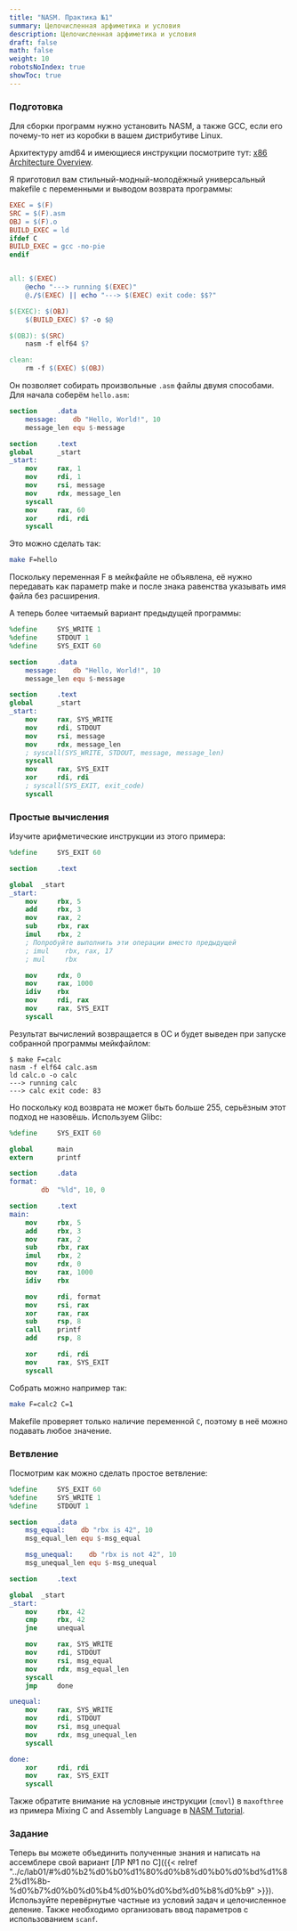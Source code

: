 ```yaml
---
title: "NASM. Практика №1"
summary: Целочисленная арфиметика и условия
description: Целочисленная арфиметика и условия
draft: false
math: false
weight: 10
robotsNoIndex: true
showToc: true
---
```


### Подготовка

Для сборки программ нужно установить NASM, а также GCC, если его почему-то нет из коробки в вашем дистрибутиве Linux.

Архитектуру amd64 и имеющиеся инструкции посмотрите тут: [x86 Architecture Overview](https://cs.lmu.edu/~ray/notes/x86overview/).

Я приготовил вам стильный-модный-молодёжный универсальный makefile с переменными и выводом возврата программы:

```makefile
EXEC = $(F)
SRC = $(F).asm
OBJ = $(F).o
BUILD_EXEC = ld
ifdef C
BUILD_EXEC = gcc -no-pie
endif


all: $(EXEC)
	@echo "---> running $(EXEC)"
	@./$(EXEC) || echo "---> $(EXEC) exit code: $$?"

$(EXEC): $(OBJ)
	$(BUILD_EXEC) $? -o $@

$(OBJ): $(SRC)
	nasm -f elf64 $?

clean:
	rm -f $(EXEC) $(OBJ)
```
Он позволяет собирать произвольные `.asm` файлы двумя способами. Для начала соберём `hello.asm`:

```nasm
section     .data
    message:    db "Hello, World!", 10
    message_len equ $-message

section     .text
global      _start
_start:
    mov     rax, 1
    mov     rdi, 1
    mov     rsi, message
    mov     rdx, message_len
    syscall
    mov     rax, 60
    xor     rdi, rdi
    syscall
```
Это можно сделать так:
```bash
make F=hello
```
Поскольку переменная F в мейкфайле не объявлена, её нужно передавать как параметр make и после знака равенства указывать имя файла без расширения.

А теперь более читаемый вариант предыдущей программы:
```nasm
%define     SYS_WRITE 1
%define     STDOUT 1
%define     SYS_EXIT 60

section     .data
    message:    db "Hello, World!", 10
    message_len equ $-message

section     .text
global      _start
_start:
    mov     rax, SYS_WRITE
    mov     rdi, STDOUT
    mov     rsi, message
    mov     rdx, message_len
    ; syscall(SYS_WRITE, STDOUT, message, message_len)
    syscall
    mov     rax, SYS_EXIT
    xor     rdi, rdi
    ; syscall(SYS_EXIT, exit_code)
    syscall
```

### Простые вычисления

Изучите арифметические инструкции из этого примера:

```nasm
%define     SYS_EXIT 60

section     .text

global  _start
_start:
    mov     rbx, 5
    add     rbx, 3
    mov     rax, 2
    sub     rbx, rax
    imul    rbx, 2
    ; Попробуйте выполнить эти операции вместо предыдущей
    ; imul    rbx, rax, 17
    ; mul     rbx

    mov     rdx, 0
    mov     rax, 1000
    idiv    rbx
    mov     rdi, rax
    mov     rax, SYS_EXIT
    syscall
```

Результат вычислений возвращается в ОС и будет выведен при запуске собранной программы мейкфайлом:
```
$ make F=calc
nasm -f elf64 calc.asm
ld calc.o -o calc
---> running calc
---> calc exit code: 83
```

Но поскольку код возврата не может быть больше 255, серьёзным этот подход не назовёшь. Используем Glibc:

```nasm
%define     SYS_EXIT 60

global      main
extern      printf

section     .data
format:
        db  "%ld", 10, 0

section     .text
main:
    mov     rbx, 5
    add     rbx, 3
    mov     rax, 2
    sub     rbx, rax
    imul    rbx, 2
    mov     rdx, 0
    mov     rax, 1000
    idiv    rbx

    mov     rdi, format
    mov     rsi, rax
    xor     rax, rax
    sub     rsp, 8
    call    printf
    add     rsp, 8

    xor     rdi, rdi
    mov     rax, SYS_EXIT
    syscall
```

Собрать можно например так:
```bash
make F=calc2 C=1
```
Makefile проверяет только наличие переменной `C`, поэтому в неё можно подавать любое значение.

### Ветвление

Посмотрим как можно сделать простое ветвление:

```nasm
%define     SYS_EXIT 60
%define     SYS_WRITE 1
%define     STDOUT 1

section     .data
    msg_equal:    db "rbx is 42", 10
    msg_equal_len equ $-msg_equal

    msg_unequal:    db "rbx is not 42", 10
    msg_unequal_len equ $-msg_unequal

section     .text

global  _start
_start:
    mov     rbx, 42
    cmp     rbx, 42
    jne     unequal

    mov     rax, SYS_WRITE
    mov     rdi, STDOUT
    mov     rsi, msg_equal
    mov     rdx, msg_equal_len
    syscall
    jmp     done

unequal:
    mov     rax, SYS_WRITE
    mov     rdi, STDOUT
    mov     rsi, msg_unequal
    mov     rdx, msg_unequal_len
    syscall

done:
    xor     rdi, rdi
    mov     rax, SYS_EXIT
    syscall
```

Также обратите внимание на условные инструкции (`cmovl`) в `maxofthree` из примера Mixing C and Assembly Language в [NASM Tutorial](https://cs.lmu.edu/~ray/notes/nasmtutorial/).



### Задание

Теперь вы можете объединить полученные знания и написать на ассемблере свой вариант [ЛР №1 по C]({{< relref "../c/lab01/#%d0%b2%d0%b0%d1%80%d0%b8%d0%b0%d0%bd%d1%82%d1%8b-%d0%b7%d0%b0%d0%b4%d0%b0%d0%bd%d0%b8%d0%b9" >}}). Используйте  перевёрнутые частные из условий задач и целочисленное деление. Также необходимо организовать ввод параметров с использованием `scanf`.
